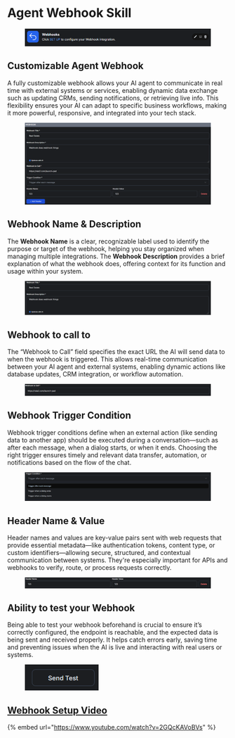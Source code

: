 # Agent Webhook Skill

<figure><img src="../.gitbook/assets/image (34) (1).png" alt=""><figcaption></figcaption></figure>

## Customizable Agent Webhook

A fully customizable webhook allows your AI agent to communicate in real time with external systems or services, enabling dynamic data exchange such as updating CRMs, sending notifications, or retrieving live info. This flexibility ensures your AI can adapt to specific business workflows, making it more powerful, responsive, and integrated into your tech stack.

<figure><img src="../.gitbook/assets/image (27) (1).png" alt=""><figcaption></figcaption></figure>

## Webhook Name & Description

The **Webhook Name** is a clear, recognizable label used to identify the purpose or target of the webhook, helping you stay organized when managing multiple integrations. The **Webhook Description** provides a brief explanation of what the webhook does, offering context for its function and usage within your system.

<figure><img src="../.gitbook/assets/image (28) (1).png" alt=""><figcaption></figcaption></figure>

## Webhook to call to

The “Webhook to Call” field specifies the exact URL the AI will send data to when the webhook is triggered. This allows real-time communication between your AI agent and external systems, enabling dynamic actions like database updates, CRM integration, or workflow automation.

<figure><img src="../.gitbook/assets/image (29) (1).png" alt=""><figcaption></figcaption></figure>

## Webhook Trigger Condition

Webhook trigger conditions define when an external action (like sending data to another app) should be executed during a conversation—such as after each message, when a dialog starts, or when it ends. Choosing the right trigger ensures timely and relevant data transfer, automation, or notifications based on the flow of the chat.

<figure><img src="../.gitbook/assets/image (30) (1).png" alt=""><figcaption></figcaption></figure>

## Header Name & Value

Header names and values are key-value pairs sent with web requests that provide essential metadata—like authentication tokens, content type, or custom identifiers—allowing secure, structured, and contextual communication between systems. They're especially important for APIs and webhooks to verify, route, or process requests correctly.

<figure><img src="../.gitbook/assets/image (31) (1).png" alt=""><figcaption></figcaption></figure>

## Ability to test your Webhook

Being able to test your webhook beforehand is crucial to ensure it’s correctly configured, the endpoint is reachable, and the expected data is being sent and received properly. It helps catch errors early, saving time and preventing issues when the AI is live and interacting with real users or systems.

<figure><img src="../.gitbook/assets/image (33) (1).png" alt=""><figcaption></figcaption></figure>

## [Webhook Setup Video](https://www.youtube.com/watch?v=2GQcKAVoBVs)

{% embed url="https://www.youtube.com/watch?v=2GQcKAVoBVs" %}
